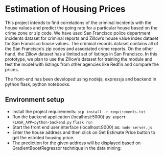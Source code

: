 # Estimation of Housing Prices

This project intends to find correlations of the criminal incidents with the house values and predict the going rate for a particular house based on the crime zone or zip code. We have used San Francisco police department incidents dataset for criminal reports and Zillow’s house value index dataset for San Francisco house values. The criminal records dataset contains all of the San Francisco’s zip codes and associated crime reports. On the other hand, the Zillow dataset has a limited set of listings in San Francisco. In this prototype, we plan to use the Zillow’s dataset for training the module and test the model with listings from other agencies like Redfin and compare the prices.

The front-end has been developed using nodejs, expressjs and backend in python flask, python notebooks.

## Environment setup
* Install the project requirements:
  `pip install -r requirements.txt`
* Run the backend application (localhost:5000) as: 
  `export FLASK_APP=python-backend.py`
  `flask run`
* Start the front end user interface (localhost:9000) as:
  `node server.js`
* Enter the house address and then click on Get Estimate Price button to get the estmted housing price.
* The prediction for the given address will be displayed based on GradientBoostRegressor technique in the data mining:
